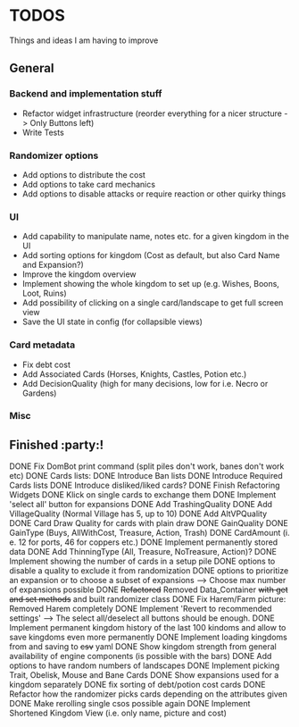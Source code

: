 # TODOS

Things and ideas I am having to improve

## General

### Backend and implementation stuff

- Refactor widget infrastructure (reorder everything for a nicer structure -> Only Buttons left)
- Write Tests

### Randomizer options

- Add options to distribute the cost
- Add options to take card mechanics
- Add options to disable attacks or require reaction or other quirky things

### UI

- Add capability to manipulate name, notes etc. for a given kingdom in the UI
- Add sorting options for kingdom (Cost as default, but also Card Name and Expansion?)
- Improve the kingdom overview
- Implement showing the whole kingdom to set up (e.g. Wishes, Boons, Loot, Ruins)
- Add possibility of clicking on a single card/landscape to get full screen view
- Save the UI state in config (for collapsible views)

### Card metadata

- Fix debt cost
- Add Associated Cards (Horses, Knights, Castles, Potion etc.)
- Add DecisionQuality (high for many decisions, low for i.e. Necro or Gardens)

### Misc


## Finished :party:!

DONE Fix DomBot print command (split piles don't work, banes don't work etc)
DONE Cards lists:
  DONE Introduce Ban lists
  DONE Introduce Required Cards lists
  DONE Introduce disliked/liked cards?
DONE Finish Refactoring Widgets
DONE Klick on single cards to exchange them
DONE Implement 'select all' button for expansions
DONE Add TrashingQuality
DONE Add VillageQuality (Normal Village has 5, up to 10)
DONE Add AltVPQuality
DONE Card Draw Quality for cards with plain draw
DONE GainQuality
DONE GainType (Buys, AllWithCost, Treasure, Action, Trash)
DONE CardAmount (i. e. 12 for ports, 46 for coppers etc.)
DONE Implement permanently stored data
DONE Add ThinningType (All, Treasure, NoTreasure, Action)?
DONE Implement showing the number of cards in a setup pile
DONE options to disable a quality to exclude it from randomization
DONE options to prioritize an expansion or to choose a subset of expansions  --> Choose max number of expansions possible
DONE ~~Refactored~~ Removed Data_Container ~~with get and set methods~~ and built randomizer class
DONE Fix Harem/Farm picture: Removed Harem completely
DONE Implement 'Revert to recommended settings' --> The select all/deselect all buttons should be enough.
DONE Implement permanent kingdom history of the last 100 kindoms and allow to save kingdoms even more permanently
DONE Implement loading kingdoms from and saving to ~~csv~~ yaml
DONE Show kingdom strength from general availability of engine components (is possible with the bars)
DONE Add options to have random numbers of landscapes
DONE Implement picking Trait, Obelisk, Mouse and Bane Cards
DONE Show expansions used for a kingdom separately
DONE fix sorting of debt/potion cost cards
DONE Refactor how the randomizer picks cards depending on the attributes given
DONE Make rerolling single csos possible again
DONE Implement Shortened Kingdom View (i.e. only name, picture and cost)
